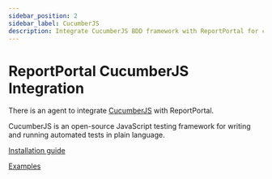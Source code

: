 ```yaml
---
sidebar_position: 2
sidebar_label: CucumberJS
description: Integrate CucumberJS BDD framework with ReportPortal for comprehensive test automation reporting tools and JavaScript behavior-driven testing.
---
```


# ReportPortal CucumberJS Integration

There is an agent to integrate [CucumberJS](https://cucumber.io/docs/installation/javascript/) with ReportPortal.

CucumberJS is an open-source JavaScript testing framework for writing and running automated tests in plain language.

[Installation guide](https://github.com/reportportal/agent-js-cucumber#readme)

[Examples](https://github.com/reportportal/examples-js/tree/master/example-cucumber)
